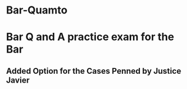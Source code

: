 # Bar-Quamto

# Bar Q and A practice exam for the Bar
## Added Option for the Cases Penned by Justice Javier
